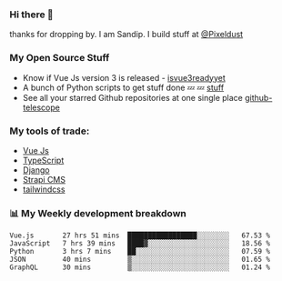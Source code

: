 ### Hi there 👋

thanks for dropping by.
I am Sandip. I build stuff at [@Pixeldust](github.com/pixeldust-in/)

###  **My Open Source Stuff**

 - Know if Vue Js version 3 is released -  [isvue3readyyet](https://github.com/sandiprb/isvue3readyyet)
 - A bunch of Python scripts to get stuff done 💤 💤 [stuff](https://github.com/sandiprb/stuff)
 - See all your starred Github repositories at one single place [github-telescope](https://github.com/sandiprb/github-telescope)



###  **My tools of trade:**
 - [Vue Js](https://github.com/vuejs/vue/)
 - [TypeScript](https://github.com/microsoft/TypeScript)
 - [Django](github.com/django/django)
 - [Strapi CMS](github.com/strapi/strapi)
 - [tailwindcss](https://github.com/tailwindlabs/tailwindcss)


###  📊 **My Weekly development breakdown**
<!--START_SECTION:waka-->
```text
Vue.js       27 hrs 51 mins  █████████████████░░░░░░░░   67.53 % 
JavaScript   7 hrs 39 mins   ████▓░░░░░░░░░░░░░░░░░░░░   18.56 % 
Python       3 hrs 7 mins    ██░░░░░░░░░░░░░░░░░░░░░░░   07.59 % 
JSON         40 mins         ▒░░░░░░░░░░░░░░░░░░░░░░░░   01.65 % 
GraphQL      30 mins         ▒░░░░░░░░░░░░░░░░░░░░░░░░   01.24 % 
```
<!--END_SECTION:waka-->
